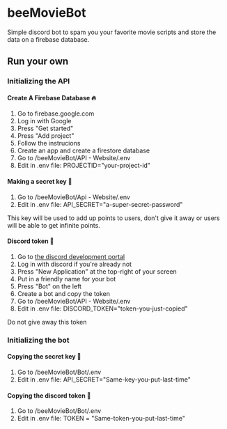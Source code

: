 # beeMovieBot
Simple discord bot to spam you your favorite movie scripts and store the data on a firebase database.

## Run your own
### Initializing the API
#### Create A Firebase Database 🔥

1. Go to firebase.google.com
2. Log in with Google
3. Press "Get started"
4. Press "Add project"
5. Follow the instrucions
6. Create an app and create a firestore database
7. Go to /beeMovieBot/API - Website/.env
8. Edit in .env file: PROJECTID="your-project-id"

#### Making a secret key 🔑

1. Go to /beeMovieBot/Api - Website/.env
2. Edit in .env file: API_SECRET="a-super-secret-password"

This key will be used to add up points to users, don't give it away or users will be able to get infinite points.

#### Discord token 👾

1. Go to [the discord development portal](https://discord.com/developers/)
2. Log in with discord if you're already not
3. Press "New Application" at the top-right of your screen
4. Put in a friendly name for your bot
5. Press "Bot" on the left
6. Create a bot and copy the token
7. Go to /beeMovieBot/API - Website/.env
8. Edit in .env file: DISCORD_TOKEN="token-you-just-copied"

Do not give away this token

### Initializing the bot
#### Copying the secret key 🔑

1. Go to /beeMovieBot/Bot/.env
2. Edit in .env file: API_SECRET="Same-key-you-put-last-time"

#### Copying the discord token 👾

1. Go to /beeMovieBot/Bot/.env
2. Edit in .env file: TOKEN = "Same-token-you-put-last-time"
